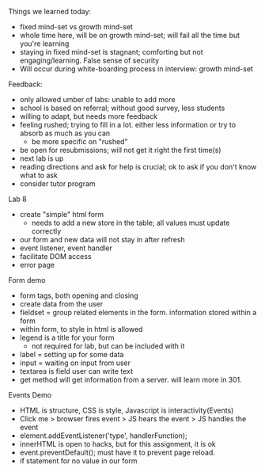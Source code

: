 Things we learned today:
- fixed mind-set vs growth mind-set
- whole time here, will be on growth mind-set; will fail all the time but you're learning
- staying in fixed mind-set is stagnant; comforting but not engaging/learning.  False sense of security
- Will occur during white-boarding process in interview: growth mind-set

Feedback:
- only allowed umber of labs: unable to add more
- school is based on referral; without good survey, less students
- willing to adapt, but needs more feedback
- feeling rushed; trying to fill in a lot.  either less information or try to absorb as much as you can
	- be more specific on "rushed"
- be open for resubmissions; will not get it right the first time(s)
- next lab is up
- reading directions and ask for help is crucial; ok to ask if you don't know what to ask
- consider tutor program

Lab 8
- create "simple" html form
	- needs to add a new store in the table; all values must update correctly
- our form and new data will not stay in after refresh
- event listener, event handler
- facilitate DOM access
- error page

Form demo
- form tags, both opening and closing
- create data from the user
- fieldset = group related elements in the form.  information stored within a form
- within form, to style in html is allowed
- legend is a title for your form
	- not required for lab, but can be included with it
- label = setting up for some data
- input = waiting on input from user
- textarea is field user can write text
- get method will get information from a server.  will learn more in 301.

Events Demo
- HTML is structure, CSS is style, Javascript is interactivity(Events)
- Click me > browser fires event > JS hears the event > JS handles the event
- element.addEventListener('type', handlerFunction);
- innerHTML is open to hacks, but for this assignment, it is ok
- event.preventDefault(); must have it to prevent page reload.
- if statement for no value in our form

